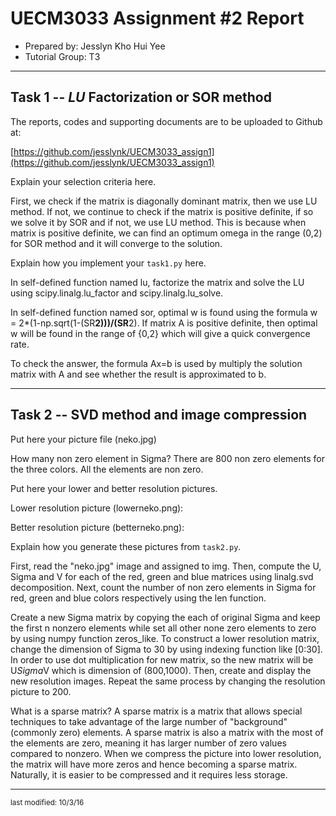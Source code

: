 ﻿UECM3033 Assignment #2 Report
========================================================

- Prepared by: Jesslyn Kho Hui Yee
- Tutorial Group: T3

--------------------------------------------------------

## Task 1 --  $LU$ Factorization or SOR method

The reports, codes and supporting documents are to be uploaded to Github at: 

[https://github.com/jesslynk/UECM3033_assign1](https://github.com/jesslynk/UECM3033_assign1)

Explain your selection criteria here.

First, we check if the matrix is diagonally dominant matrix, then we use LU method. If not, we continue to check if the matrix is positive definite, if so we solve it by SOR and if not, we use LU method. This is because when matrix is positive definite, we can find an optimum omega in the range (0,2) for SOR method and it will converge to the solution.

Explain how you implement your `task1.py` here.

In self-defined function named lu, factorize the matrix and solve the LU using scipy.linalg.lu_factor and scipy.linalg.lu_solve.

In self-defined function named sor, optimal w is found using the formula w = 2*(1-np.sqrt(1-(SR**2)))/(SR**2). If matrix A is positive definite, then optimal w will be found in the range of {0,2} which will give a quick convergence rate. 

To check the answer, the formula Ax=b is used by multiply the solution matrix with A and see whether the result is approximated to b.



















---------------------------------------------------------

## Task 2 -- SVD method and image compression

Put here your picture file (neko.jpg)




How many non zero element in Sigma?
There are 800 non zero elements for the three colors. All the elements are non zero.












Put here your lower and better resolution pictures. 

Lower resolution picture (lowerneko.png):


Better resolution picture (betterneko.png):








Explain how you generate these pictures from `task2.py`.


First, read the "neko.jpg" image and assigned to img. 
Then, compute the U, Sigma and V for each of the red, green and blue matrices using linalg.svd decomposition. 
Next, count the number of non zero elements in Sigma for red, green and blue colors respectively using the len function.

Create a new Sigma matrix by copying the each of original Sigma and keep the first n nonzero elements while set all other none zero elements to zero by using numpy function zeros_like. 
To construct a lower resolution matrix, change the dimension of Sigma to 30 by using indexing function like [0:30].
In order to use dot multiplication for new matrix, so the new matrix will be U*Sigma*V which is dimension of (800,1000). 
Then, create and display the new resolution images.
Repeat the same process by changing the resolution picture to 200.

What is a sparse matrix?
A sparse matrix is a matrix that allows special techniques to take advantage of the large number of "background" (commonly zero) elements.
A sparse matrix is also a matrix with the most of the elements are zero, meaning it has larger number of zero values compared to nonzero. 
When we compress the picture into lower resolution, the matrix will have more zeros and hence becoming a sparse matrix. Naturally, it is easier to be compressed and it requires less storage.

-----------------------------------

<sup>last modified: 10/3/16</sup>
